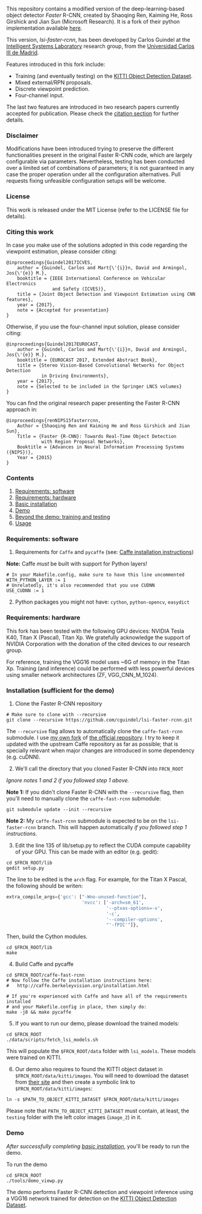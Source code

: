 This repository contains a modified version of the deep-learning-based object detector *Faster* R-CNN, created by Shaoqing Ren, Kaiming He, Ross Girshick and Jian Sun (Microsoft Research). It is a fork of their python implementation available [here](https://github.com/rbgirshick/py-faster-rcnn).

This version, *lsi-faster-rcnn*, has been developed by Carlos Guindel at the [Intelligent Systems Laboratory](http://uc3m.es/islab) research group, from the [Universidad Carlos III de Madrid](http://www.uc3m.es/home).

Features introduced in this fork include:
* Training (and eventually testing) on the [KITTI Object Detection Dataset](http://www.cvlibs.net/datasets/kitti/eval_object.php).
* Mixed external/RPN proposals.
* Discrete viewpoint prediction.
* Four-channel input.

The last two features are introduced in two research papers currently accepted for publication. Please check the [citation section](#citing-this-work) for further details.

### Disclaimer

Modifications have been introduced trying to preserve the different functionalities present in the original Faster R-CNN code, which are largely configurable via parameters. Nevertheless, testing has been conducted over a limited set of combinations of parameters; it is not guaranteed in any case the proper operation under all the configuration alternatives. Pull requests fixing unfeasible configuration setups will be welcome.

### License

This work is released under the MIT License (refer to the LICENSE file for details).

### Citing this work

In case you make use of the solutions adopted in this code regarding the viewpoint estimation, please consider citing:

    @inproceedings{Guindel2017ICVES,
        author = {Guindel, Carlos and Mart{\'{i}}n, David and Armingol, Jos{\'{e}} M.},
        booktitle = {IEEE International Conference on Vehicular Electronics
                     and Safety (ICVES)},
        title = {Joint Object Detection and Viewpoint Estimation using CNN features},
        year = {2017},
        note = {Accepted for presentation}
    }

Otherwise, if you use the four-channel input solution, please consider citing:

    @inproceedings{Guindel2017EUROCAST,
        author = {Guindel, Carlos and Mart{\'{i}}n, David and Armingol, Jos{\'{e}} M.},
        booktitle = {EUROCAST 2017, Extended Abstract Book},
        title = {Stereo Vision-Based Convolutional Networks for Object Detection
                 in Driving Environments},
        year = {2017},
        note = {Selected to be included in the Springer LNCS volumes}
    }

You can find the original research paper presenting the Faster R-CNN approach in:

    @inproceedings{renNIPS15fasterrcnn,
        Author = {Shaoqing Ren and Kaiming He and Ross Girshick and Jian Sun},
        Title = {Faster {R-CNN}: Towards Real-Time Object Detection
                 with Region Proposal Networks},
        Booktitle = {Advances in Neural Information Processing Systems ({NIPS})},
        Year = {2015}
    }

### Contents
1. [Requirements: software](#requirements-software)
2. [Requirements: hardware](#requirements-hardware)
3. [Basic installation](#installation-sufficient-for-the-demo)
4. [Demo](#demo)
5. [Beyond the demo: training and testing](#beyond-the-demo-installation-for-training-and-testing-models)
6. [Usage](#usage)

### Requirements: software

1. Requirements for `Caffe` and `pycaffe` (see: [Caffe installation instructions](http://caffe.berkeleyvision.org/installation.html))

  **Note:** Caffe *must* be built with support for Python layers!

  ```make
  # In your Makefile.config, make sure to have this line uncommented
  WITH_PYTHON_LAYER := 1
  # Unrelatedly, it's also recommended that you use CUDNN
  USE_CUDNN := 1
  ```

2. Python packages you might not have: `cython`, `python-opencv`, `easydict`

### Requirements: hardware

This fork has been tested with the following GPU devices: NVIDIA Tesla K40, Titan X (Pascal), Titan Xp. We gratefully acknowledge the support of NVIDIA Corporation with the donation of the cited devices to our research group.

For reference, training the VGG16 model uses ~6G of memory in the Titan Xp. Training (and inference) could be performed with less powerful devices using smaller network architectures (ZF, VGG_CNN_M_1024).

### Installation (sufficient for the demo)

1. Clone the Faster R-CNN repository
  ```Shell
  # Make sure to clone with --recursive
  git clone --recursive https://github.com/cguindel/lsi-faster-rcnn.git
  ```
  The `--recursive` flag allows to automatically clone the `caffe-fast-rcnn` submodule. I use [my own fork](https://github.com/cguindel/caffe-fast-rcnn) of [the official repository](https://github.com/rbgirshick/caffe-fast-rcnn). I try to keep it updated with the upstream Caffe repository as far as possible; that is specially relevant when major changes are introduced in some dependency (e.g. cuDNN).

2. We'll call the directory that you cloned Faster R-CNN into `FRCN_ROOT`

  *Ignore notes 1 and 2 if you followed step 1 above.*

  **Note 1:** If you didn't clone Faster R-CNN with the `--recursive` flag, then you'll need   to manually clone the `caffe-fast-rcnn` submodule:
  ```Shell
  git submodule update --init --recursive
  ```
  **Note 2:** My `caffe-fast-rcnn` submodule is expected to be on the `lsi-faster-rcnn` branch. This will happen automatically *if you followed step 1 instructions*.

3. Edit the line 135 of lib/setup.py to reflect the CUDA compute capability of your GPU. This can be made with an editor (e.g. gedit):
  ```Shell
  cd $FRCN_ROOT/lib
  gedit setup.py
  ```
  The line to be edited is the `arch` flag. For example, for the Titan X Pascal, the following should be writen:
  ```Python
  extra_compile_args={'gcc': ["-Wno-unused-function"],
                              'nvcc': ['-arch=sm_61',
                                       '--ptxas-options=-v',
                                       '-c',
                                       '--compiler-options',
                                       "'-fPIC'"]},
  ```

  Then, build the Cython modules.
  ```Shell
  cd $FRCN_ROOT/lib
  make
  ```

4. Build Caffe and pycaffe
  ```Shell
  cd $FRCN_ROOT/caffe-fast-rcnn
  # Now follow the Caffe installation instructions here:
  #   http://caffe.berkeleyvision.org/installation.html

  # If you're experienced with Caffe and have all of the requirements installed
  # and your Makefile.config in place, then simply do:
  make -j8 && make pycaffe
  ```

5. If you want to run our demo, please download the trained models:
  ```Shell
  cd $FRCN_ROOT
  ./data/scripts/fetch_lsi_models.sh
  ```

  This will populate the `$FRCN_ROOT/data` folder with `lsi_models`. These models were trained on KITTI.

6. Our demo also requires to found the KITTI object dataset in `$FRCN_ROOT/data/kitti/images`. You will need to download the dataset from [their site](http://www.cvlibs.net/datasets/kitti/) and then create a symbolic link to `$FRCN_ROOT/data/kitti/images`:

  ```Shell
  ln -s $PATH_TO_OBJECT_KITTI_DATASET $FRCN_ROOT/data/kitti/images
  ```

  Please note that `PATH_TO_OBJECT_KITTI_DATASET` must contain, at least, the `testing` folder with the left color images (`image_2`) in it.

### Demo

*After successfully completing [basic installation](#installation-sufficient-for-the-demo)*, you'll be ready to run the demo.

To run the demo
```Shell
cd $FRCN_ROOT
./tools/demo_viewp.py
```
The demo performs Faster R-CNN detection and viewpoint inference using a VGG16 network trained for detection on the [KITTI Object Detection Dataset](http://www.cvlibs.net/datasets/kitti/eval_object.php).
